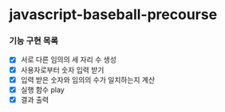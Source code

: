 # javascript-baseball-precourse

### 기능 구현 목록

- [x] 서로 다른 임의의 세 자리 수 생성
- [x] 사용자로부터 숫자 입력 받기
- [x] 입력 받은 숫자와 임의의 수가 일치하는지 계산
- [x] 실행 함수 play
- [x] 결과 출력